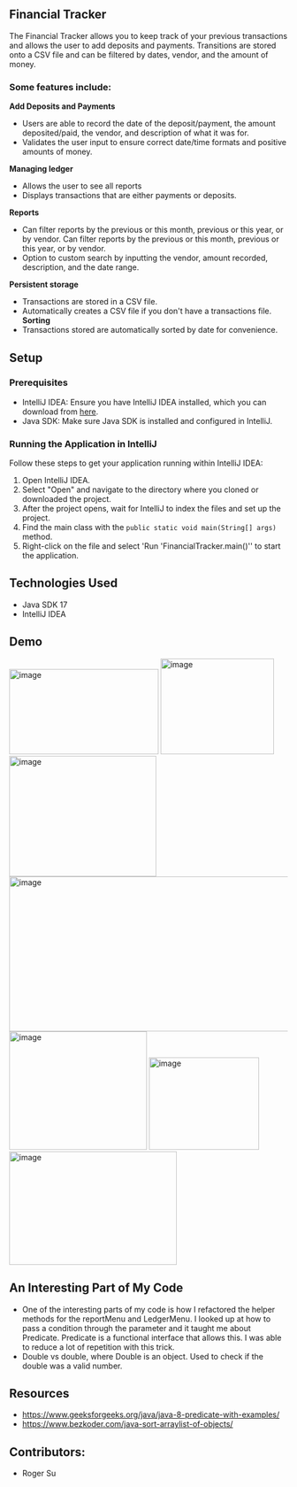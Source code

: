 ## Financial Tracker


The Financial Tracker allows you to keep track of your previous transactions and allows the user to add deposits and payments. Transitions are stored onto a CSV file and can be filtered by dates, vendor, and the amount of money.

### Some features include:

**Add Deposits and Payments**
- Users are able to record the date of the deposit/payment, the amount deposited/paid, the vendor, and description of what it was for.
- Validates the user input to ensure correct date/time formats and positive amounts of money.

**Managing ledger**
- Allows the user to see all reports
- Displays transactions that are either payments or deposits.

**Reports**
- Can filter reports by the previous or this month, previous or this year, or by vendor. Can filter reports by the previous or this month, previous or this year, or by vendor.
- Option to custom search by inputting the vendor, amount recorded, description, and the date range.

**Persistent storage**
- Transactions are stored in a CSV file.
- Automatically creates a CSV file if you don't have a transactions file.
  **Sorting**
- Transactions stored are automatically sorted by date for convenience.


## Setup


### Prerequisites

- IntelliJ IDEA: Ensure you have IntelliJ IDEA installed, which you can download from [here](https://www.jetbrains.com/idea/download/).
- Java SDK: Make sure Java SDK is installed and configured in IntelliJ.

### Running the Application in IntelliJ

Follow these steps to get your application running within IntelliJ IDEA:

1. Open IntelliJ IDEA.
2. Select "Open" and navigate to the directory where you cloned or downloaded the project.
3. After the project opens, wait for IntelliJ to index the files and set up the project.
4. Find the main class with the `public static void main(String[] args)` method.
5. Right-click on the file and select 'Run 'FinancialTracker.main()'' to start the application.

## Technologies Used

- Java SDK 17
- IntelliJ IDEA

## Demo
<img width="270" height="154" alt="image" src="https://github.com/user-attachments/assets/2af1bf41-7fa8-47f4-9283-e2410a73a4fa" />
<img width="205" height="173" alt="image" src="https://github.com/user-attachments/assets/be531e23-fde3-4923-99ee-5c9160733e2e" />
<img width="266" height="218" alt="image" src="https://github.com/user-attachments/assets/bfa8c333-e2d4-4297-8e83-6cba88949208" />
<img width="891" height="280" alt="image" src="https://github.com/user-attachments/assets/bfaabf7b-6884-44c2-ac06-3f9dbf69256c" />
<img width="249" height="214" alt="image" src="https://github.com/user-attachments/assets/698189ea-acca-42a3-8927-9fbbc76593b7" />
<img width="199" height="167" alt="image" src="https://github.com/user-attachments/assets/f99f3b4e-2d8a-490f-ae6f-dcabe58febe2" />
<img width="303" height="205" alt="image" src="https://github.com/user-attachments/assets/ebbc0d9b-200e-4ca1-8cbb-d388627f318b" />







## An Interesting Part of My Code


- One of the interesting parts of my code is how I refactored the helper methods for the reportMenu and LedgerMenu. I looked up at how to pass a condition through the parameter and it taught me about Predicate. Predicate is a functional interface that allows this. I was able to reduce a lot of repetition with this trick.
- Double vs double, where Double is an object. Used to check if the double was a valid number.
## Resources
- https://www.geeksforgeeks.org/java/java-8-predicate-with-examples/
- https://www.bezkoder.com/java-sort-arraylist-of-objects/

## Contributors:
- Roger Su
